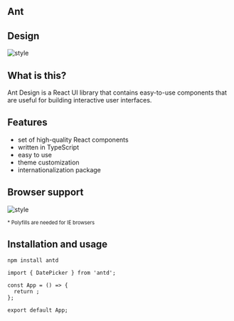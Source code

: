 <!-- .slide: data-background="./assets/antd-bg.jpeg" class="fitSection" -->
## Ant <!-- .element: class="r-fit-text halfHeight ant" -->
## Design <!-- .element: class="r-fit-text halfHeight ant" -->


<!-- .slide: data-background="./assets/antd-bg.jpeg" data-transition="fade-in fade-out" -->
![style](./assets/antd-logo.png) <!-- .element: class="r-fit-text halfHeight ant" -->


<!-- .slide: data-background="./assets/antd-bg.jpeg" -->
## What is this?

Ant Design is a React UI library that contains easy-to-use components that are useful for building interactive user interfaces.


<!-- .slide: data-background="./assets/antd-bg.jpeg" -->
## Features

- set of high-quality React components <!--  .element: class="fragment" data-fragment-index="1" -->
- written in TypeScript <!--  .element: class="fragment" data-fragment-index="2" -->
- easy to use <!--  .element: class="fragment" data-fragment-index="3" -->
- theme customization <!--  .element: class="fragment" data-fragment-index="4" -->
- internationalization package <!--  .element: class="fragment" data-fragment-index="5" -->


<!-- .slide: data-background="./assets/antd-bg.jpeg" -->
## Browser support

![style](./assets/antd-can-i-use.png)
<div style="font-size: .7rem">* Polyfills are needed for IE browsers</div>


<!-- .slide: data-background="./assets/antd-bg.jpeg" -->
## Installation and usage

<pre><code>npm install antd</code></pre>

<pre>
<code>import { DatePicker } from 'antd';

const App = () => {
  return <DatePicker />;
};

export default App;
</code></pre>